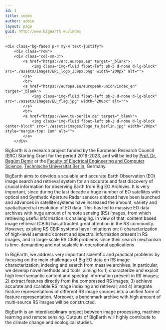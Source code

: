 ```yaml
---
id: 1
title: index
author: admin
layout: page
guid: http://www.bigearth.eu/index
---
```


<div class="bg-faded p-4 my-4">
<!-- Image Carousel -->
<!--
	<div id="carouselExampleIndicators" class="carousel slide" data-ride="carousel">
		<ol class="carousel-indicators">
			<li data-target="#carouselExampleIndicators" data-slide-to="0" class="active"></li>
			<li data-target="#carouselExampleIndicators" data-slide-to="1"></li>
			<li data-target="#carouselExampleIndicators" data-slide-to="2"></li>
		</ol>
		<div class="carousel-inner" role="listbox">
			<div class="carousel-item active">
				<img class="d-block img-fluid w-100" src="./assets/images/test/slide-1.jpg" alt="">
				<div class="carousel-caption d-none d-md-block">
					<h3 class="text-shadow">First Slide</h3>
					<p class="text-shadow">This is the caption for the first slide.</p>
				</div>
			</div>
          	<div class="carousel-item">
              <img class="d-block img-fluid w-100" src="./assets/images/test/slide-2.jpg" alt="">
              <div class="carousel-caption d-none d-md-block">
                <h3 class="text-shadow">Second Slide</h3>
                <p class="text-shadow">This is the caption for the second slide.</p>
              </div>
            </div>
            <div class="carousel-item">
              <img class="d-block img-fluid w-100" src="./assets/images/test/slide-3.jpg" alt="">
              <div class="carousel-caption d-none d-md-block">
                <h3 class="text-shadow">Third Slide</h3>
                <p class="text-shadow">This is the caption for the third slide.</p>
              </div>
            </div>
          </div>
          <a class="carousel-control-prev" href="#carouselExampleIndicators" role="button" data-slide="prev">
            <span class="carousel-control-prev-icon" aria-hidden="true"></span>
            <span class="sr-only">Previous</span>
          </a>
          <a class="carousel-control-next" href="#carouselExampleIndicators" role="button" data-slide="next">
            <span class="carousel-control-next-icon" aria-hidden="true"></span>
            <span class="sr-only">Next</span>
          </a>
        </div>
        // Welcome Message
        <div class="text-center mt-4">
          <div class="text-heading text-muted text-lg">Welcome To</div>
          <h1 class="my-2">Business Casual</h1>
          <div class="text-heading text-muted text-lg">By
            <strong>Start Bootstrap</strong>
          </div>
        </div>
      </div>
-->

	<div class="bg-faded p-4 my-4 text-justify">
		<div class="row">
		<div class="col-sm-3">
			<a href="https://erc.europa.eu" target="_blank">
				<img class="img-fluid float-left pb-3 d-none d-lg-block" src="./assets/images/ERC_logo_339px.png" width="200px" alt="">
			</a>
			<br>
			<a href="https://europa.eu/european-union/index_en" target="_blank">
				<img class="img-fluid float-left pb-3 d-none d-lg-block" src="./assets/images/EU_flag.jpg" width="200px" alt="">
			</a>
			<br>
			<a href="https://www.tu-berlin.de" target="_blank">
				<img class="img-fluid float-left pb-3 d-none d-lg-block center-block" src="./assets/images/logo_tu_berlin.jpg" width="200px" style="margin-top: 1em" alt="">
			</a>
		</div>

<div class="col-sm-9">
<p>BigEarth is a research project funded by the European Research Council (ERC) Starting Grant for the period 2018-2023, and will be led by <a href="http://www.begumdemir.com" target="_blank">Prof. Dr. Begüm Demir</a> at the <a href="http://www.eecs.tu-berlin.de/menue/faculty_iv_electrical_engineering_and_computer_science/parameter/de/?no_cache=1" target="_blank">Faculty of Electrical Engineering and Computer Science</a>, <a href="https://www.tu-berlin.de" target="_blank">Technische Universität Berlin</a>, Germany.</p>

<p>BigEarth aims to develop a scalable and accurate Earth Observation (EO) image search and retrieval system for an accurate and fast discovery of crucial information for observing Earth from Big EO Archives. It is very important, since during the last decade a huge number of EO satellites with optical and Synthetic Aperture Radar sensors onboard have been launched and advances in satellite systems have increased the amount, variety and spatial/spectral resolution of EO data. This has led to massive EO data archives with huge amount of remote sensing (RS) images, from which retrieving useful information is challenging. In view of that, content based image retrieval (CBIR) has attracted great attention in the RS community. However, existing RS CBIR systems have limitations on: i) characterization of high-level semantic content and spectral information present in RS images, and ii) large-scale RS CBIR problems since their search mechanism is time-demanding and not scalable in operational applications.</p>

<p>In BigEarth, we address very important scientific and practical problems by focusing on the main challenges of Big EO data on RS image characterization, indexing and search from massive archives. In particular, we develop novel methods and tools, aiming to: 1) characterize and exploit high level semantic content and spectral information present in RS images; 2) extract features directly from the compressed RS images; 3) achieve accurate and scalable RS image indexing and retrieval; and 4) integrate feature representations of different RS image sources into a unified form of feature representation. Moreover, a benchmark archive with high amount of multi-source RS images will be constructed.</p>

<p>BigEarth is an interdisciplinary project between image processing, machine learning and remote sensing. Outputs of BigEarth will highly contribute to the climate change and ecological studies.</p>
</div>

</div>

</div>

</div>
